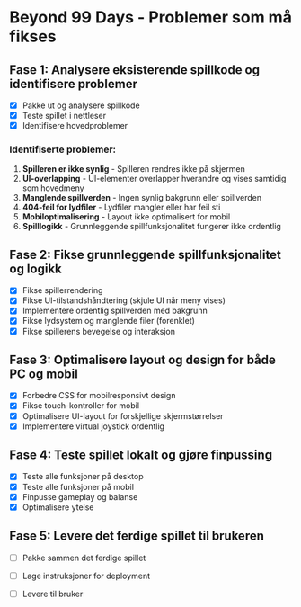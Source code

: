 # Beyond 99 Days - Problemer som må fikses

## Fase 1: Analysere eksisterende spillkode og identifisere problemer
- [x] Pakke ut og analysere spillkode
- [x] Teste spillet i nettleser
- [x] Identifisere hovedproblemer

### Identifiserte problemer:
1. **Spilleren er ikke synlig** - Spilleren rendres ikke på skjermen
2. **UI-overlapping** - UI-elementer overlapper hverandre og vises samtidig som hovedmeny
3. **Manglende spillverden** - Ingen synlig bakgrunn eller spillverden
4. **404-feil for lydfiler** - Lydfiler mangler eller har feil sti
5. **Mobiloptimalisering** - Layout ikke optimalisert for mobil
6. **Spilllogikk** - Grunnleggende spillfunksjonalitet fungerer ikke ordentlig

## Fase 2: Fikse grunnleggende spillfunksjonalitet og logikk
- [x] Fikse spillerrendering
- [x] Fikse UI-tilstandshåndtering (skjule UI når meny vises)
- [x] Implementere ordentlig spillverden med bakgrunn
- [x] Fikse lydsystem og manglende filer (forenklet)
- [x] Fikse spillerens bevegelse og interaksjon

## Fase 3: Optimalisere layout og design for både PC og mobil
- [x] Forbedre CSS for mobilresponsivt design
- [x] Fikse touch-kontroller for mobil
- [x] Optimalisere UI-layout for forskjellige skjermstørrelser
- [x] Implementere virtual joystick ordentlig

## Fase 4: Teste spillet lokalt og gjøre finpussing
- [x] Teste alle funksjoner på desktop
- [x] Teste alle funksjoner på mobil
- [x] Finpusse gameplay og balanse
- [x] Optimalisere ytelse

## Fase 5: Levere det ferdige spillet til brukeren
- [ ] Pakke sammen det ferdige spillet
- [ ] Lage instruksjoner for deployment
- [ ] Levere til bruker

